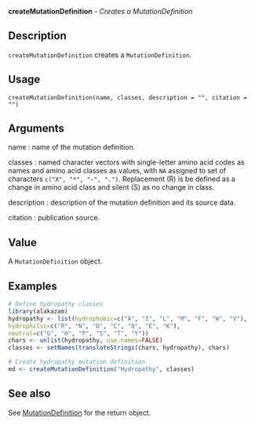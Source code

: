 





**createMutationDefinition** - *Creates a MutationDefinition*

Description
--------------------

`createMutationDefinition` creates a `MutationDefinition`.

Usage
--------------------

```
createMutationDefinition(name, classes, description = "", citation = "")
```

Arguments
-------------------

name
:   name of the mutation definition.

classes
:   named character vectors with single-letter amino acid codes as names
and amino acid classes as values, with `NA` assigned to set of 
characters `c("X", "*", "-", ".")`. Replacement (R) is be 
defined as a change in amino acid class and silent (S) as no 
change in class.

description
:   description of the mutation definition and its source data.

citation
:   publication source.



Value
-------------------

A `MutationDefinition` object.



Examples
-------------------

```R
# Define hydropathy classes
library(alakazam)
hydropathy <- list(hydrophobic=c("A", "I", "L", "M", "F", "W", "V"),
hydrophilic=c("R", "N", "D", "C", "Q", "E", "K"),
neutral=c("G", "H", "P", "S", "T", "Y"))
chars <- unlist(hydropathy, use.names=FALSE)
classes <- setNames(translateStrings(chars, hydropathy), chars)

# Create hydropathy mutation definition
md <- createMutationDefinition("Hydropathy", classes)
```



See also
-------------------

See [MutationDefinition](MutationDefinition-class.md) for the return object.



